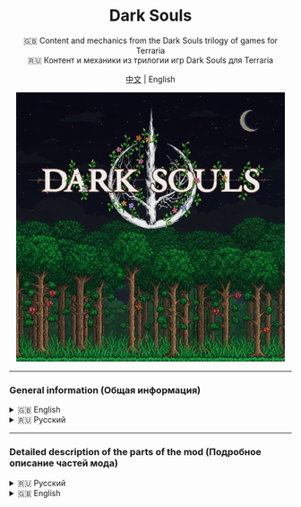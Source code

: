 <div align="center">

# Dark Souls  
🇬🇧 Content and mechanics from the Dark Souls trilogy of games for Terraria  
🇷🇺 Контент и механики из трилогии игр Dark Souls для Terraria

[中文](README_ZH.md) | English

<img src="src/icon_workshop.png" alt="Icon" style="max-width: 100%;"/>

</div>

---

### General information (Общая информация)

<details>
<summary>🇬🇧 English</summary>

<strong>Main Features and Changes</strong>
1. Character stat leveling system: Vitality, Attunement, Endurance, Strength, Dexterity, Resistance, Intelligence, Faith  
2. Scaling system (ParamBonus) for all weapons and tools (vanilla Terraria) based on character stats  
3. Every weapon and tool (vanilla Terraria) requires specific stat values to be usable (ReqParam)  
4. Legendary death screen: YOU DIED
5. Replaced interface sounds and player damage sounds (for both male and female characters)  
6. All Terraria loading screen variants are replaced with the FromSoftware logo
7. Added a new style for the health and mana bars, which also includes a new stamina bar
8. Maximum health and mana can now be increased only by leveling Vitality and Attunement — Life Crystals and Mana Crystals cannot be used!  
9. All types of dash abilities have been replaced with a built-in dash that grants invincibility frames, which can be improved (similar to Adaptability from Dark Souls 2)  
10. To upgrade stats, you must spend souls earned by defeating hostile mobs  
11. Multiplayer support
12. Ability to customize the mod through the settings menu
13. Accessories from the Dark Souls game series
14. Upon death, you lose all your souls and humanity. A bloodstain will appear at the place of death, which you can use to recover everything
15. Soundtrack from Dark Souls I (Dark Souls with Artorias of the Abyss Edition Original Soundtrack)

<strong>⚠ Attention ⚠</strong>  

To activate all changes, you need to enable the resource pack and set it to the highest priority in the tModLoader settings!

</details>

<details>
<summary>🇷🇺 Русский</summary>

<strong>Основные нововведения и изменения</strong>
1. Система прокачки характеристик персонажа: Жизненная сила, ученость, выносливость, сила, ловкость, сопротивление, интеллект, вера
2. Система скейлов от характеристик у всех оружий и инструментов из ванильной Terraria (ParamBonus)
3. Каждое оружие или инструмент из ванильной Terraria требует конкретные значения характеристик при которых этот предмет можно начать использовать (ReqParam)
4. Легендарный экран смерти: YOU DIED
5. Заменены звуки интерфейса, получения урона игроком (для обоих полов)
6. Все варианты загрузочного экрана Terraria теперь будут логотипом From Software
7. Добавлен новый стиль полоски здоровья и манны, который также добавляет еще одну полоску выносливости
8. Повышение максимального здоровья и манны осуществляется путем прокачки Жизненной силы и Учености. Сердца жизни и кристаллы маны невозможно использовать!
9. Все разновидность рывка были заменены на встроенную возможность игроком делать рывок с кадрами неуязвимости, которые можно увеличивать (аналог адаптивности из Dark Souls 2)
10. Для улучшение характеристик нужно тратить души, которые можно получить за убийство враждебных мобов.
11. Мод совместим с мультиплеером
12. Возможность настроить мод под себя через меню настроек
13. Аксессуары из серии игр Dark Souls
14. При смерти вы теряете все души и человечность, на месте смерти будет пятно крови, с помощью которого можно вернуть все назад
15. Саундтрек из Dark Souls I (Dark Souls with Artorias of the Abyss Edition Original Soundtrack)

<strong>⚠ Внимание ⚠</strong>

Для активации всех изменений, требуется включить ресурс пак и поставить ему найвысший приоритет в настройках tModLoader!

</details>

---

### Detailed description of the parts of the mod (Подробное описание частей мода)

<details>

<summary>🇷🇺 Русский</summary>
<ol>
  <li><a href="wiki/Stats_RU.md">Характеристики персонажа</a></li>
  <li><a href="wiki/RespecStats_RU.md">Перераспределение характеристик персонажа</a></li>
  <li><a href="wiki/ReqParam_ParamBonus_RU.md">ReqParam и ParamBonus</a></li>
  <li><a href="wiki/Dodge_RU.md">Механика уклонения (Рывок)</a></li>
  <li><a href="wiki/Bloodstain_RU.md">Пятно крови</a></li>
  <li><a href="wiki/Items_RU.md">Предметы</a></li>
  <li><a href="wiki/Hotkeys_RU.md">Горячие клавишы</a></li>
  <li><a href="wiki/Config_RU.md">Настройки мода</a></li>
  <li><a href="wiki/ResourcePack_RU.md">Ресурс пак</a></li>
  <li><a href="wiki/Other_RU.md">Прочее</a></li>
</ol>

</details>

<details>

<summary>🇬🇧 English</summary>
<ol>
  <li><a href="wiki/Stats_EN.md">Player Stats</a></li>
  <li><a href="wiki/RespecStats_EN.md">Player Stats Reallocation</a></li>
  <li><a href="wiki/ReqParam_ParamBonus_EN.md">ReqParam and ParamBonus</a></li>
  <li><a href="wiki/Dodge_EN.md">Dodge Mechanic (Dash)</a></li>
  <li><a href="wiki/Bloodstain_EN.md">Bloodstain</a></li>
  <li><a href="wiki/Items_EN.md">Items</a></li>
  <li><a href="wiki/Hotkeys_EN.md">Hotkeys</a></li>
  <li><a href="wiki/Config_EN.md">Mod Config</a></li>
  <li><a href="wiki/ResourcePack_EN.md">Resource Pack</a></li>
  <li><a href="wiki/Other_EN.md">Other</a></li>
</ol>

</details>


